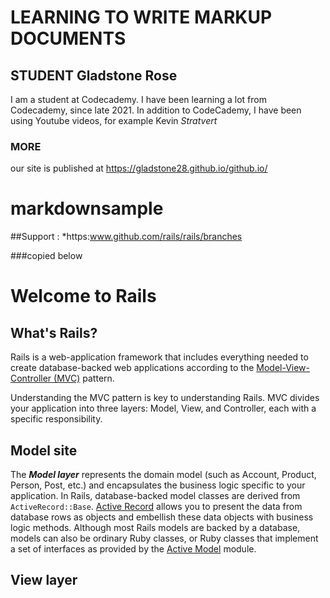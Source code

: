 # LEARNING TO WRITE MARKUP DOCUMENTS
## STUDENT Gladstone Rose
I am a student at Codecademy. I have been learning a lot from Codecademy, since late 2021.
In addition to CodeCademy, I have been using Youtube videos, for example Kevin *Stratvert*


### MORE
our site is published at https://gladstone28.github.io/github.io/

markdownsample
=================

##Support
:
*https:www.github.com/rails/rails/branches

###copied below
# Welcome to Rails

## What's Rails?

Rails is a web-application framework that includes everything needed to
create database-backed web applications according to the
[Model-View-Controller (MVC)](https://en.wikipedia.org/wiki/Model-view-controller)
pattern.

Understanding the MVC pattern is key to understanding Rails. MVC divides your
application into three layers: Model, View, and Controller, each with a specific responsibility.

## Model site



The _**Model layer**_ represents the domain model (such as Account, Product,
Person, Post, etc.) and encapsulates the business logic specific to
your application. In Rails, database-backed model classes are derived from
`ActiveRecord::Base`. [Active Record](activerecord/README.rdoc) allows you to present the data from
database rows as objects and embellish these data objects with business logic
methods.
Although most Rails models are backed by a database, models can also be ordinary
Ruby classes, or Ruby classes that implement a set of interfaces as provided by
the [Active Model](activemodel/README.rdoc) module.

## View layer

